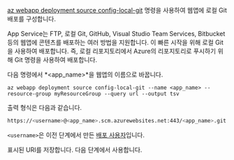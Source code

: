 [az webapp deployment source config-local-git](/cli/azure/webapp/deployment/source#config-local-git) 명령을 사용하여 웹앱에 로컬 Git 배포를 구성합니다.

App Service는 FTP, 로컬 Git, GitHub, Visual Studio Team Services, Bitbucket 등의 웹앱에 콘텐츠를 배포하는 여러 방법을 지원합니다. 이 빠른 시작을 위해 로컬 Git을 사용하여 배포합니다. 즉, 로컬 리포지토리에서 Azure의 리포지토리로 푸시하기 위해 Git 명령을 사용하여 배포합니다. 

다음 명령에서 *\<app_name>*을 웹앱의 이름으로 바꿉니다.

```azurecli-interactive
az webapp deployment source config-local-git --name <app_name> --resource-group myResourceGroup --query url --output tsv
```

출력 형식은 다음과 같습니다.

```bash
https://<username>@<app_name>.scm.azurewebsites.net:443/<app_name>.git
```

`<username>`은 이전 단계에서 만든 [배포 사용자](#configure-a-deployment-user)입니다.

표시된 URI를 저장합니다. 다음 단계에서 사용합니다. 
